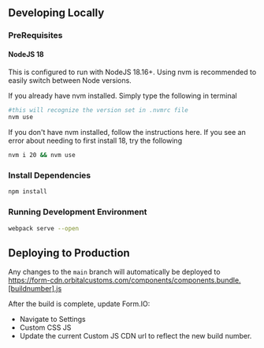 ## Developing Locally

### PreRequisites
#### NodeJS 18
This is configured to run with NodeJS 18.16+. Using nvm is recommended to easily switch between Node versions.

If you already have nvm installed. Simply type the following in terminal

```bash
#this will recognize the version set in .nvmrc file
nvm use
```
If you don't have nvm installed, follow the instructions here. If you see an error about needing to first install 18, try the following
```bash
nvm i 20 && nvm use
```

### Install Dependencies

```bash
npm install
```

### Running Development Environment

```bash
webpack serve --open
```

##  Deploying to Production

Any changes to the `main` branch will automatically be deployed to https://form-cdn.orbitalcustoms.com/components/components.bundle.[buildnumber].js

After the build is complete, update Form.IO:
* Navigate to Settings
* Custom CSS JS
* Update the current Custom JS CDN url to reflect the new build number.

